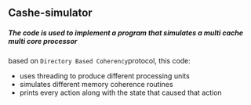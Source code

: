 ## Cashe-simulator
##### The code is used to implement a program that simulates a multi cache multi core processor
based on `Directory Based Coherency`protocol, this code:
 - uses threading to produce different processing units
-  simulates different memory coherence routines
- prints every action along with the state that caused that action
